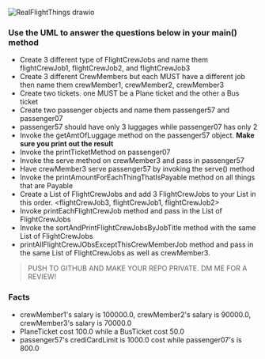 ![RealFlightThings drawio](https://user-images.githubusercontent.com/10773482/193866560-a697f0d9-0db8-4112-9037-bb6c4433015e.png)

### Use the UML to answer the questions below in your main() method

-  Create 3 different type of FlightCrewJobs and name them flightCrewJob1, flightCrewJob2, and flightCrewJob3
-  Create 3 different CrewMembers but each MUST have a different job then name them crewMember1, crewMember2, crewMember3
-  Create two  tickets. one MUST be a Plane ticket and the other a Bus ticket
-  Create two passenger objects and name them passenger57 and passenger07
-  passenger57 should have only 3 luggages while passenger07 has only 2
-  Invoke the getAmtOfLuggage method on the passenger57 object. **Make sure you print out the result**
-  Invoke the printTicketMethod on passenger07
-  Invoke the serve method on crewMember3 and pass in passenger57
-  Have crewMember3 serve passenger57 by invoking the serve() method
-  Invoke the printAmountForEachThingThatIsPayable method on all things that are Payable
-  Create a List of FlightCrewJobs and add 3 FlightCrewJobs to your List in this order. <flightCrewJob3, flightCrewJob1, flightCrewJob2>
-  Invoke  printEachFlightCrewJob method and pass in the List of FlightCrewJobs
-  Invoke the sortAndPrintFlightCrewJobsByJobTitle method with the same List of FlightCrewJobs
-  printAllFlightCrewJObsExceptThisCrewMemberJob method and pass in the same List of FlightCrewJobs as well as crewMember3.
>  PUSH TO GITHUB AND MAKE YOUR REPO PRIVATE. DM ME FOR A REVIEW!


### Facts
- crewMember1's salary is 100000.0, crewMember2's salary is 90000.0, crewMember3's salary is 70000.0
- PlaneTicket cost 100.0 while a BusTicket cost 50.0
- passenger57's crediCardLimit is 1000.0 cost while passenger07's is 800.0

